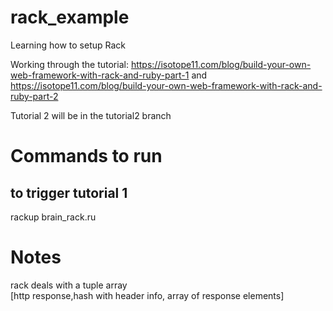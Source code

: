 # rack_example
Learning how to setup Rack

Working through the tutorial:
https://isotope11.com/blog/build-your-own-web-framework-with-rack-and-ruby-part-1
and
https://isotope11.com/blog/build-your-own-web-framework-with-rack-and-ruby-part-2

Tutorial 2 will be in the tutorial2 branch

# Commands to run
## to trigger tutorial 1
rackup brain_rack.ru

# Notes
rack deals with a tuple array <br>
[http response,hash with header info, array of response elements]